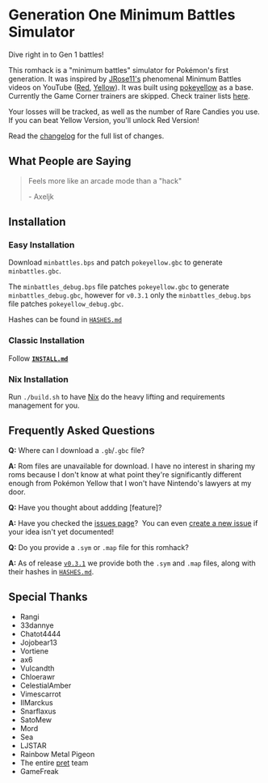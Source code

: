 # Generation One Minimum Battles Simulator

Dive right in to Gen 1 battles!

This romhack is a "minimum battles" simulator for Pokémon's first generation.  It was inspired by [JRose11's][jrose11] phenomenal Minimum Battles videos on YouTube ([Red][jrose11-min-battles-red], [Yellow][jrose11-min-battles-yellow]).  It was built using [pokeyellow][pokeyellow] as a base.  Currently the Game Corner trainers are skipped.  Check trainer lists [here][min-battles-data].

Your losses will be tracked, as well as the number of Rare Candies you use.  If you can beat Yellow Version, you'll unlock Red Version!

Read the [changelog][changelog] for the full list of changes.


## What People are Saying

> Feels more like an arcade mode than a "hack"
>
> \- Axeljk


## Installation

### Easy Installation

Download `minbattles.bps` and patch `pokeyellow.gbc` to generate `minbattles.gbc`.

The `minbattles_debug.bps` file patches `pokeyellow.gbc` to generate `minbattles_debug.gbc`, however for `v0.3.1` only the `minbattles_debug.bps` file patches `pokeyellow_debug.gbc`.

Hashes can be found in [`HASHES.md`][hashes]


### Classic Installation

Follow [**`INSTALL.md`**][install]

### Nix Installation

Run `./build.sh` to have [Nix][nix] do the heavy lifting and requirements management for you.


## Frequently Asked Questions

**Q:** Where can I download a `.gb`/`.gbc` file?

**A:** Rom files are unavailable for download.  I have no interest in sharing my roms because I don't know at what point they're significantly different enough from Pokémon Yellow that I won't have Nintendo's lawyers at my door.


**Q:** Have you thought about addding \[feature\]?

**A:** Have you checked the [issues page][issues]?  You can even [create a new issue][new-issue] if your idea isn't yet documented!


**Q:** Do you provide a `.sym` or `.map` file for this romhack?

**A:** As of release [`v0.3.1`][v0.3.1] we provide both the `.sym` and `.map` files, along with their hashes in [`HASHES.md`][hashes].


## Special Thanks

- Rangi
- 33dannye
- Chatot4444
- Jojobear13
- Vortiene
- ax6
- Vulcandth
- Chloerawr
- CelestialAmber
- Vimescarrot
- IIMarckus
- Snarflaxus
- SatoMew
- Mord
- Sea
- LJSTAR
- Rainbow Metal Pigeon
- The entire [pret][pret] team
- GameFreak


[jrose11]: https://www.youtube.com/@Jrose11
[jrose11-min-battles-red]: https://www.youtube.com/watch?v=yigDp4JNRL0
[jrose11-min-battles-yellow]: https://www.youtube.com/watch?v=MYsuGVH6C8c
[pokeyellow]: https://github.com/pret/pokeyellow
[min-battles-data]: ./data/min_battles
[changelog]: ./CHANGELOG.md
[hashes]: ./HASHES.md
[install]: ./INSTALL.md
[nix]: https://nixos.org/
[issues]: https://github.com/gofastlily/gen-1-minimum-battles/issues
[new-issue]: https://github.com/gofastlily/gen-1-minimum-battles/issues/new/choose
[pret]: https://github.com/pret
[v0.3.1]: https://github.com/gofastlily/gen-1-minimum-battles/releases/tag/v0.3.1
